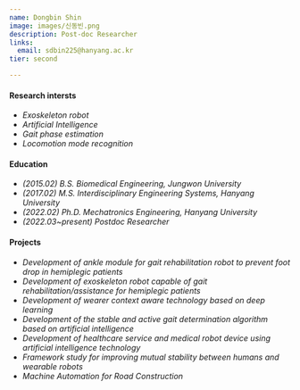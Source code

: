 ```yaml
---
name: Dongbin Shin
image: images/신동빈.png
description: Post-doc Researcher
links:
  email: sdbin225@hanyang.ac.kr
tier: second

---
```

#### **Research intersts**
- *Exoskeleton robot*
- *Artificial Intelligence* 
- *Gait phase estimation*
- *Locomotion mode recognition*

#### **Education**
- *(2015.02) B.S. Biomedical Engineering, Jungwon University*
- *(2017.02) M.S. Interdisciplinary Engineering Systems, Hanyang University*
- *(2022.02) Ph.D. Mechatronics Engineering, Hanyang University*
- *(2022.03~present) Postdoc Researcher*

#### **Projects**
- *Development of ankle module for gait rehabilitation robot to prevent foot drop in hemiplegic patients*
- *Development of exoskeleton robot capable of gait rehabilitation/assistance for hemiplegic patients*
- *Development of wearer context aware technology based on deep learning*
- *Development of the stable and active gait determination algorithm based on artificial intelligence*
- *Development of healthcare service and medical robot device using artificial intelligence technology*
- *Framework study for improving mutual stability between humans and wearable robots*
- *Machine Automation for Road Construction*
